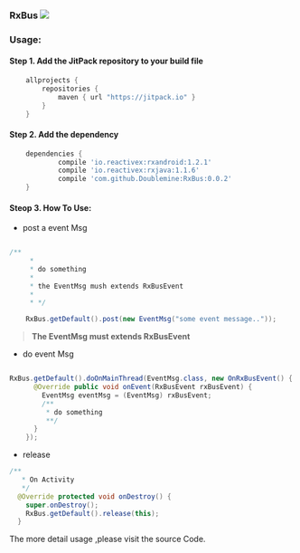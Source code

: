 ### RxBus [![](https://jitpack.io/v/Doublemine/RxBus.svg)](https://jitpack.io/#Doublemine/RxBus)

### Usage:

#### Step 1. Add the JitPack repository to your build file

```gradle
	allprojects {
		repositories {
			maven { url "https://jitpack.io" }
		}
	}
```

#### Step 2. Add the dependency

```gradle
	dependencies {
	        compile 'io.reactivex:rxandroid:1.2.1'
            compile 'io.reactivex:rxjava:1.1.6'
	        compile 'com.github.Doublemine:RxBus:0.0.2'
	}
```

#### Steop 3. How To Use:

 - post a event Msg

```java

/**
     *
     * do something
     * 
     * the EventMsg mush extends RxBusEvent
     *
     * */

    RxBus.getDefault().post(new EventMsg("some event message.."));

```

>**The EventMsg must extends RxBusEvent**

 - do event Msg

```java

RxBus.getDefault().doOnMainThread(EventMsg.class, new OnRxBusEvent() {
      @Override public void onEvent(RxBusEvent rxBusEvent) {
        EventMsg eventMsg = (EventMsg) rxBusEvent;
        /**
         * do something
         **/
      }
    });

```

 - release

```java
/**
   * On Activity
   */
  @Override protected void onDestroy() {
    super.onDestroy();
    RxBus.getDefault().release(this);
  }

```

The more detail usage ,please visit the source Code.

